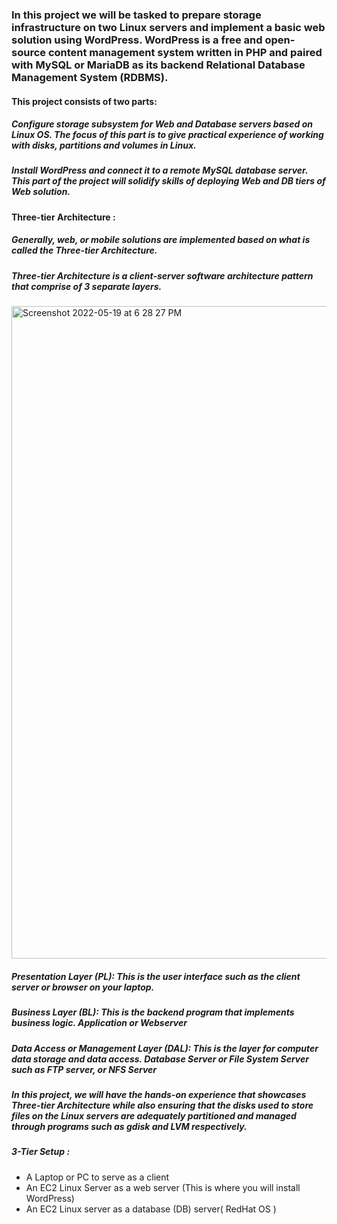 
### In this project we will be tasked to prepare storage infrastructure on two Linux servers and implement a basic web solution using WordPress. WordPress is a free and open-source content management system written in PHP and paired with MySQL or MariaDB as its backend Relational Database Management System (RDBMS).

#### This project consists of two parts:

##### Configure storage subsystem for Web and Database servers based on Linux OS. The focus of this part is to give practical experience of working with disks, partitions and volumes in Linux.

##### Install WordPress and connect it to a remote MySQL database server. This part of the project will solidify skills of deploying Web and DB tiers of Web solution.

#### Three-tier Architecture :

##### Generally, web, or mobile solutions are implemented based on what is called the Three-tier Architecture.

##### Three-tier Architecture is a client-server software architecture pattern that comprise of 3 separate layers.

<img width="1044" alt="Screenshot 2022-05-19 at 6 28 27 PM" src="https://user-images.githubusercontent.com/105562242/169298939-515957c1-904d-469c-9562-e5d1067e3d03.png">

##### Presentation Layer (PL): This is the user interface such as the client server or browser on your laptop.
##### Business Layer (BL): This is the backend program that implements business logic. Application or Webserver
##### Data Access or Management Layer (DAL): This is the layer for computer data storage and data access. Database Server or File System Server such as FTP server, or NFS Server

##### In this project, we will have the hands-on experience that showcases Three-tier Architecture while also ensuring that the disks used to store files on the Linux servers are adequately partitioned and managed through programs such as gdisk and LVM respectively.

##### 3-Tier Setup : 
* A Laptop or PC to serve as a client
* An EC2 Linux Server as a web server (This is where you will install WordPress)
* An EC2 Linux server as a database (DB) server( RedHat OS )

